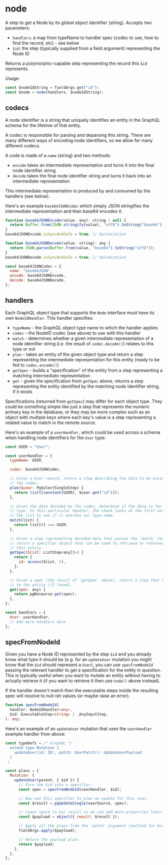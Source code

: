# node

A step to get a Node by its global object identifier (string). Accepts two parameters:

- `handlers`: a map from typeName to handler spec (codec to use, how to find the record, etc) - see below
- `$id`: the step (typically supplied from a field argument) representing the Node ID

Returns a polymorphic-capable step representing the record this `$id` represents.

Usage:

```ts
const $nodeIdString = fieldArgs.get("id");
const $node = node(handlers, $nodeIdString);
```

## codecs

A node identifier is a string that uniquely identifies an entity in the GraphQL
schema for the lifetime of that entity.

A codec is responsible for parsing and deparsing this string. There are many
different ways of encoding node identifiers, so we allow for many different
codecs.

A code is made of a `name` (string) and two methods:

- `encode` takes an intermediate representation and turns it into the final node identifier string
- `decode` takes the final node identifier string and turns it back into an intermediate representation

This intermediate representation is produced by and consumed by the handlers
(see below).

Here's an example `base64JSONCodec` which simply JSON stringifies the
intermediate representation and then base64 encodes it:

```js
function base64JSONEncode(value: any): string | null {
  return Buffer.from(JSON.stringify(value), "utf8").toString("base64");
}
base64JSONEncode.isSyncAndSafe = true; // Optimization

function base64JSONDecode(value: string): any {
  return JSON.parse(Buffer.from(value, "base64").toString("utf8"));
}
base64JSONDecode.isSyncAndSafe = true; // Optimization

const base64JSONCodec = {
  name: "base64JSON",
  encode: base64JSONEncode,
  decode: base64JSONDecode,
};
```

## handlers

Each GraphQL object type that supports the `Node` interface must have its own
`NodeIdHandler`. This handler specifies:

- `typeName` - the GraphQL object type name to which the handler applies
- `codec` - the NodeID codec (see above) to use with this handler
- `match` - determines whether a given intermediate representation of a node
  identifier string (i.e. the result of `codec.decode()`) relates to this type
  or not
- `plan` - takes an entity of the given object type and return a step
  representing the intermediate representation for this entity (ready to be fed
  to `codec.encode()`)
- `getSpec` - builds a "specification" of the entity from a step representing a
  matching intermediate representation
- `get` - given the specification from `getSpec` above, returns a step
  representing the entity identified by the matching node identifier string, if
  it exists

Specifications (returned from `getSpec`) may differ for each object type. They
could be something simple like just a step that represents the numeric primary
key in the database, or they may be more complex such as an object with
multiple keys where each key's value is a step representing a related value to
match in the remote source.

Here's an example of a `userHandler`, which could be used across a schema when
handling node identifiers for the `User` type:

```js
const USER = "User";

const userHandler = {
  typeName: USER,

  codec: base64JSONCodec,

  // Given a User record, return a step describing the data to be encoded by
  // the codec:
  plan($user: PgSelectSingleStep) {
    return list([constant(USER), $user.get("id")]);
  },

  // Given the data decoded by the codec, determine if the data is for our
  // type. In this particular handler, the check looks at the first entry in
  // the list to see if it matches our type name.
  match(list) {
    return list[0] === USER;
  },

  // Given a step representing decoded data that passes the `match` test above,
  // return a specifier object that can be used to retrieve or reference
  // this entity.
  getSpec($list: ListStep<any[]>) {
    return {
      id: access($list, 1),
    };
  },

  // Given a spec (the result of `getSpec` above), return a step that resolves
  // to the entity (if found).
  get(spec: any) {
    return pgResource.get(spec);
  },
};

const handlers = {
  User: userHandler,
  // Add more handlers here
};
```

## specFromNodeId

Given you have a Node ID represented by the step `$id` and you already know
what type it should be (e.g. for an `updateUser` mutation you might know that
the `$id` should represent a `User`), you can use `specFromNodeId` passing the
relevant handler to get a specification for the entity in question. This is
typically useful when you want to mutate an entity without having to actually
retrieve it (if you want to retrieve it then use `node()` above instead).

If the handler doesn't match then the executable steps inside the resulting
spec will resolve to null-ish values (or maybe raise an error).

```ts
function specFromNodeId(
  handler: NodeIdHandler<any>,
  $id: ExecutableStep<string> | _AnyInputStep,
): any;
```

Here's an example of an `updateUser` mutation that uses the `userHandler`
example handler from above:

```js
const typeDefs = /* GraphQL */ `
  extend type Mutation {
    updateUser(id: ID!, patch: UserPatch!): UpdateUserPayload
  }
`;

const plans = {
  Mutation: {
    updateUser(parent, { $id }) {
      // Turn the $id into a specifier:
      const spec = specFromNodeId(userHandler, $id);

      // Now use this specifier to plan an update for this user:
      const $result = pgUpdateSingle(userSource, spec);

      // Leave space in our result so we can add more properties later:
      const $payload = object({ result: $result });

      // Apply all the plans from the 'patch' argument (omitted for brevity):
      fieldArgs.apply($payload);

      // Return the payload plan:
      return $payload;
    },
  },
};
```
